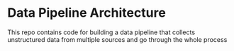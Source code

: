 # Data Pipeline Architecture
 This repo contains code for building a data pipeline that collects unstructured data from multiple sources and go through the whole process
